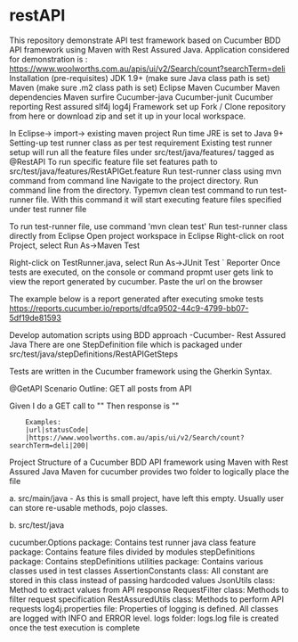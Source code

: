 # restAPI
This repository demonstrate API test framework based on Cucumber BDD API framework using Maven with Rest Assured Java. Application considered for demonstration is : https://www.woolworths.com.au/apis/ui/v2/Search/count?searchTerm=deli
Installation (pre-requisites)
JDK 1.9+ (make sure Java class path is set)
Maven (make sure .m2 class path is set)
Eclipse
Maven
Cucumber
Maven dependencies
Maven surfire
Cucumber-java
Cucumber-junit
Cucumber reporting
Rest assured
slf4j
log4j
Framework set up
Fork / Clone repository from here or download zip and set it up in your local workspace.

In Eclipse-> import-> existing maven project
Run time JRE is set to Java 9+
Setting-up test runner class as per test requirement
Existing test runner setup will run all the feature files under src/test/java/features/ tagged as @RestAPI
To run specific feature file set features path to src/test/java/features/RestAPIGet.feature
Run test-runner class using mvn command from command line
Navigate to the project directory. Run command line from the directory. Typemvn clean test command to run test-runner file. With this command it will start executing feature files specified under test runner file

To run test-runner file, use command 'mvn clean test'
Run test-runner class directly from Eclipse
Open project workspace in Eclipse
Right-click on root Project, select Run As->Maven Test

Right-click on TestRunner.java, select Run As->JUnit Test `
Reporter
Once tests are executed, on the console or command propmt user gets link to view the report generated by cucumber. Paste the url on the browser

The example below is a report generated after executing smoke tests https://reports.cucumber.io/reports/dfca9502-44c9-4799-bb07-5df19de81593

Develop automation scripts using BDD approach -Cucumber- Rest Assured Java
There are one StepDefinition file which is packaged under src/test/java/stepDefinitions/RestAPIGetSteps

Tests are written in the Cucumber framework using the Gherkin Syntax.

@GetAPI
Scenario Outline: GET all posts from API

Given I do a GET call to "<url>"
Then response is "<statusCode>"

        Examples:
        |url|statusCode|
        |https://www.woolworths.com.au/apis/ui/v2/Search/count?searchTerm=deli|200|

Project Structure of a Cucumber BDD API framework using Maven with Rest Assured Java
Maven for cucumber provides two folder to logically place the file

a. src/main/java - As this is small project, have left this empty. Usually user can store re-usable methods, pojo classes.

b. src/test/java

cucumber.Options package: Contains test runner java class
feature package: Contains feature files divided by modules
stepDefinitions package: Contains stepDefinitions
utilities package: Contains various classes used in test classes
AssertionConstants class: All constant are stored in this class instead of passing hardcoded values
JsonUtils class: Method to extract values from API response
RequestFilter class: Methods to filter request specification
RestAssuredUtils class: Methods to perform API requests
log4j.properties file: Properties of logging is defined. All classes are logged with INFO and ERROR level.
logs folder: logs.log file is created once the test execution is complete

